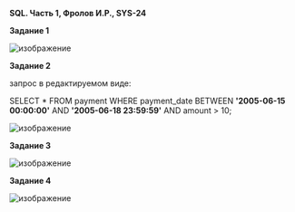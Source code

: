 **SQL. Часть 1, Фролов И.Р., SYS-24**

**Задание 1**

![изображение](https://github.com/beast86m/db12_3/assets/47268167/7e14eb8f-0664-4661-835a-2f4078084d2e)


**Задание 2**


запрос в редактируемом виде:

SELECT * FROM payment WHERE payment_date BETWEEN **'2005-06-15 00:00:00'** AND **'2005-06-18 23:59:59'** AND amount > 10;

![изображение](https://github.com/beast86m/db12_3/assets/47268167/937e9134-d45b-4ba8-bcf3-b085dd18cf48)



**Задание 3**

![изображение](https://github.com/beast86m/db12_3/assets/47268167/3ba31154-717d-4142-b9b5-f09187c6e17a)


**Задание 4**


![изображение](https://github.com/beast86m/db12_3/assets/47268167/96e65479-27bf-4df7-9f60-f643a8beb2d3)
